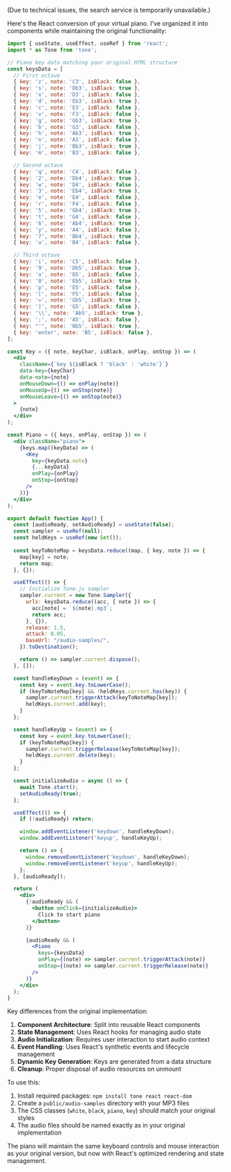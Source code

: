 (Due to technical issues, the search service is temporarily unavailable.)

Here's the React conversion of your virtual piano. I've organized it into components while maintaining the original functionality:

```jsx
import { useState, useEffect, useRef } from 'react';
import * as Tone from 'tone';

// Piano key data matching your original HTML structure
const keysData = [
  // First octave
  { key: 'z', note: 'C3', isBlack: false },
  { key: 's', note: 'Db3', isBlack: true },
  { key: 'x', note: 'D3', isBlack: false },
  { key: 'd', note: 'Eb3', isBlack: true },
  { key: 'c', note: 'E3', isBlack: false },
  { key: 'v', note: 'F3', isBlack: false },
  { key: 'g', note: 'Gb3', isBlack: true },
  { key: 'b', note: 'G3', isBlack: false },
  { key: 'h', note: 'Ab3', isBlack: true },
  { key: 'n', note: 'A3', isBlack: false },
  { key: 'j', note: 'Bb3', isBlack: true },
  { key: 'm', note: 'B3', isBlack: false },

  // Second octave
  { key: 'q', note: 'C4', isBlack: false },
  { key: '2', note: 'Db4', isBlack: true },
  { key: 'w', note: 'D4', isBlack: false },
  { key: '3', note: 'Eb4', isBlack: true },
  { key: 'e', note: 'E4', isBlack: false },
  { key: 'r', note: 'F4', isBlack: false },
  { key: '5', note: 'Gb4', isBlack: true },
  { key: 't', note: 'G4', isBlack: false },
  { key: '6', note: 'Ab4', isBlack: true },
  { key: 'y', note: 'A4', isBlack: false },
  { key: '7', note: 'Bb4', isBlack: true },
  { key: 'u', note: 'B4', isBlack: false },

  // Third octave
  { key: 'i', note: 'C5', isBlack: false },
  { key: '9', note: 'Db5', isBlack: true },
  { key: 'o', note: 'D5', isBlack: false },
  { key: '0', note: 'Eb5', isBlack: true },
  { key: 'p', note: 'E5', isBlack: false },
  { key: '[', note: 'F5', isBlack: false },
  { key: '=', note: 'Gb5', isBlack: true },
  { key: ']', note: 'G5', isBlack: false },
  { key: '\\', note: 'Ab5', isBlack: true },
  { key: ';', note: 'A5', isBlack: false },
  { key: "'", note: 'Bb5', isBlack: true },
  { key: 'enter', note: 'B5', isBlack: false },
];

const Key = ({ note, keyChar, isBlack, onPlay, onStop }) => (
  <div
    className={`key ${isBlack ? 'black' : 'white'}`}
    data-key={keyChar}
    data-note={note}
    onMouseDown={() => onPlay(note)}
    onMouseUp={() => onStop(note)}
    onMouseLeave={() => onStop(note)}
  >
    {note}
  </div>
);

const Piano = ({ keys, onPlay, onStop }) => (
  <div className="piano">
    {keys.map((keyData) => (
      <Key
        key={keyData.note}
        {...keyData}
        onPlay={onPlay}
        onStop={onStop}
      />
    ))}
  </div>
);

export default function App() {
  const [audioReady, setAudioReady] = useState(false);
  const sampler = useRef(null);
  const heldKeys = useRef(new Set());
  
  const keyToNoteMap = keysData.reduce((map, { key, note }) => {
    map[key] = note;
    return map;
  }, {});

  useEffect(() => {
    // Initialize Tone.js sampler
    sampler.current = new Tone.Sampler({
      urls: keysData.reduce((acc, { note }) => {
        acc[note] = `${note}.mp3`;
        return acc;
      }, {}),
      release: 1.5,
      attack: 0.05,
      baseUrl: "/audio-samples/",
    }).toDestination();

    return () => sampler.current.dispose();
  }, []);

  const handleKeyDown = (event) => {
    const key = event.key.toLowerCase();
    if (keyToNoteMap[key] && !heldKeys.current.has(key)) {
      sampler.current.triggerAttack(keyToNoteMap[key]);
      heldKeys.current.add(key);
    }
  };

  const handleKeyUp = (event) => {
    const key = event.key.toLowerCase();
    if (keyToNoteMap[key]) {
      sampler.current.triggerRelease(keyToNoteMap[key]);
      heldKeys.current.delete(key);
    }
  };

  const initializeAudio = async () => {
    await Tone.start();
    setAudioReady(true);
  };

  useEffect(() => {
    if (!audioReady) return;

    window.addEventListener('keydown', handleKeyDown);
    window.addEventListener('keyup', handleKeyUp);

    return () => {
      window.removeEventListener('keydown', handleKeyDown);
      window.removeEventListener('keyup', handleKeyUp);
    };
  }, [audioReady]);

  return (
    <div>
      {!audioReady && (
        <button onClick={initializeAudio}>
          Click to start piano
        </button>
      )}

      {audioReady && (
        <Piano
          keys={keysData}
          onPlay={(note) => sampler.current.triggerAttack(note)}
          onStop={(note) => sampler.current.triggerRelease(note)}
        />
      )}
    </div>
  );
}
```

Key differences from the original implementation:

1. **Component Architecture**: Split into reusable React components
2. **State Management**: Uses React hooks for managing audio state
3. **Audio Initialization**: Requires user interaction to start audio context
4. **Event Handling**: Uses React's synthetic events and lifecycle management
5. **Dynamic Key Generation**: Keys are generated from a data structure
6. **Cleanup**: Proper disposal of audio resources on unmount

To use this:
1. Install required packages: `npm install tone react react-dom`
2. Create a `public/audio-samples` directory with your MP3 files
3. The CSS classes (`white`, `black`, `piano`, `key`) should match your original styles
4. The audio files should be named exactly as in your original implementation

The piano will maintain the same keyboard controls and mouse interaction as your original version, but now with React's optimized rendering and state management.